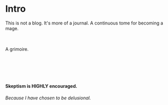 # Intro

This is not a blog. It's more of a journal. A continuous tome for becoming a mage.  




<br><br>
A grimoire.  
<br><br><br><br><br>


**Skeptism is HIGHLY encouraged.**  
###### *Because I have chosen to be delusional.*




